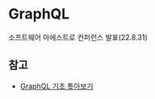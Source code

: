 # GraphQL
소프트웨어 마에스트로 컨퍼런스 발표(22.8.31)



## 참고

- [GraphQL 기초 톺아보기](https://velog.io/@devstone/GraphQL-%EA%B8%B0%EC%B4%88-%ED%86%BA%EC%95%84%EB%B3%B4%EA%B8%B0)
